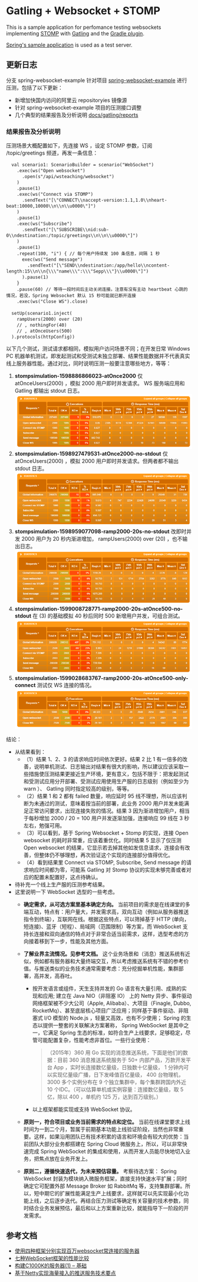 # Gatling + Websocket + STOMP

This is a sample application for perfomance testing websockets implementing [STOMP](http://stomp.github.io/) with [Gatling](https://gatling.io/docs/current/http/websocket/) and the [Gradle plugin](https://github.com/lkishalmi/gradle-gatling-plugin).

[Spring's sample application](https://spring.io/guides/gs/messaging-stomp-websocket/) is used as a test server.

## 更新日志
分支 spring-websocket-example 针对项目 [spring-websocket-example](https://github.com/mingt/spring-websocket-example) 进行压测，包括了以下更新：

* 新增加快国内访问的阿里云 repositoryies 镜像源
* 针对 spring-websocket-example 项目的压测接口调整
* 几个典型的结果报告及分析说明 [docs/gatling/reports](docs/gatling/reports)

### 结果报告及分析说明
压测场景大概配置如下，先连接 WS ，设定 STOMP 参数，订阅 /topic/greetings 频道，再发一条信息：

```
  val scenario1: ScenarioBuilder = scenario("WebSocket")
    .exec(ws("Open websocket")
      .open(s"/api/wsteaching/websocket")
    )
    .pause(1)
    .exec(ws("Connect via STOMP")
      .sendText("[\"CONNECT\\naccept-version:1.1,1.0\\nheart-beat:10000,10000\\n\\n\\u0000\"]")
    )
    .pause(1)
    .exec(ws("Subscribe")
      .sendText("[\"SUBSCRIBE\\nid:sub-0\\ndestination:/topic/greetings\\n\\n\\u0000\"]")
    )
    .pause(1)
    .repeat(100, "i") { // 每个用户持续发 100 条信息，间隔 1 秒
      exec(ws("Send message")
        .sendText("[\"SEND\\ndestination:/app/hello\\ncontent-length:15\\n\\n{\\\"name\\\":\\\"Sepp\\\"}\\u0000\"]")
      ).pause(1)
    }
    .pause(60) // 等待一段时间后主动关闭连接。注意有没有主动 heartbeat 心跳的情况，若没，Spring Websocket 默认 15 秒可能就已断开连接
    .exec(ws("Close WS").close)

  setUp(scenario1.inject(
    rampUsers(2000) over (20)
    // , nothingFor(40)
    // , atOnceUsers(500)
  ).protocols(httpConfig))
```

以下几个测试，测试请求都相同，模拟用户访问场景不同；在开发日常 Windows PC 机器单机测试，即发起测试和受测试未独立部署、结果性能数据并不代表真实线上服务器性能。通过对比，同时说明压测一般要注意哪些地方，等等：

1. **stompsimulation-1598886866023-atOnce2000** 仅 atOnceUsers(2000) ，模拟 2000 用户即时并发请求。 WS 服务端应用和 Gatling 都输出 stdout 日志。
![table 1](docs/gatling/reports/table01.png "结果1")
2. **stompsimulation-1598927479531-atOnce2000-no-stdout** 仅 atOnceUsers(2000) ，模拟 2000 用户即时并发请求。但两者都不输出 stdout 日志。
![table 2](docs/gatling/reports/table02.png "结果2")
3. **stompsimulation-1598959077098-ramp2000-20s-no-stdout** 改即时并发 2000 用户为 20 秒内渐进增加， rampUsers(2000) over (20) ，也不输出日志。
![table 3](docs/gatling/reports/table03.png "结果3")
4. **stompsimulation-1599008728771-ramp2000-20s-atOnce500-no-stdout** 在 (3) 的基础模拟 40 秒后同时 500 新增用户并发，可组合测试。
![table 4](docs/gatling/reports/table04.png "结果4")
5. **stompsimulation-1599028683767-ramp2000-20s-atOnce500-only-connect** 测试仅 WS 连接的情况。
![table 5](docs/gatling/reports/table05.png "结果5")

结论：

* 从结果看到：
    - （1）结果 1、2、3 的请求响应时间依次更好。结果 2 比 1 有一倍多的改善，说明单机测试、日志输出对结果有很大的影响，所以建议应该采取一些措施使压测结果更接近生产环境，更有意义，包括不限于：把发起测试和受测试应用分开部署、受测试应用使用生产服的日志级别（例如至少为 warn ）、 Gatling 同时指定较高的级别，等等。
    - （2）结果 1 和 2 都有 failed 数量，响应延时 95 线不理想，所以应该判断为未通过的测试，意味着按当前的部署，此业务 2000 用户并发未能满足正常访问要求，出现连接失败的情况。结果 3 因为渐进增加用户，相当于每秒增加 2000 / 20 = 100 用户并发逐渐加强，连接响应 99 线在 3 秒左右，勉强可用。
    - （3）可以看到，基于 Spring Websocket + Stomp 的实现，连接 Open websocket 的耗时非常重，应该着重优化。同时结果 5 显示了仅压测 Open websocket 的结果，它显示若去掉其他如发信息请求，连接会有改善，但整体仍不够理想，再次验证这个实现的连接部分值得优化。
    - （4）看到结果里  Connect via STOMP, Subscribe, Send message 的请求响应时间都为零，可能系 Gatling 对 Stomp 协议的实现未够完善或者对应的配置未配置好，这点待确认。
* 待补充一个线上生产服的压测参考结果。
* 这里说明一下 WebSocket 选型的一些考虑。
    - **确定需求，从可选方案里基本确定方向。** 当前项目的需求是在线课堂的多端互动，特点有：用户量大，并发需求高，双向互动（例如从服务器推送指令到终端），互联网在线。根据这些特点，可以筛掉基于 HTTP (单向，短连接)、蓝牙（短程）、局域网（范围限制）等方案，而 WebSocket 支持长连接和双向通信的特点对于非常合适当前需求，这样，选型考虑的方向接着移到下一步，性能及其他方面。
    - **了解业界主流情况。见参考文档。** 这个业务场景和（消息）推送系统有近似，例如都有服务器和大量终端交互，所以考虑推送系统有不错的参考价值。与推送类似的业务技术通常需要考虑：充分挖掘单机性能，集群部署，高并发，高吞吐。
        - 按开发语言或组件，天生支持并发的 Go 语言有大量引用、成熟的实现和应用; 建立在 Java NIO（非阻塞 IO） 上的 Netty 异步、事件驱动网络框架被不少大公司（Apple, Alibaba）、大项目（Finagle, Dubbo, RocketMq）、甚至底层核心项目广泛应用；同样基于事件驱动、非阻塞式 I/O 模型的 Node.js ，轻量又高效，也有不少使用； Spring 的生态以提供一整套的关联解决方案著称， Spring WebSocket 是其中之一，它满足 Spring 生态的标准，如符合生产上线要求，足够稳定，尽管可能配置复杂，性能考虑非首位。一些行业使用：

            > （2015年）360 用 Go 实现的消息推送系统，下面是他们的数据：目前 360 消息推送系统服务于 50+ 内部产品，万款开发平台 App ，实时长连接数亿量级，日独数十亿量级， 1 分钟内可以实现亿量级广播，日下发峰值百亿量级， 400 台物理机， 3000 多个实例分布在 9 个独立集群中，每个集群跨国内外近 10 个IDC。（可以估算单机或实例容量：连接数亿量级，取 5 亿，除以 400 ，单机约 125 万，达到百万级别。）

        - 以上框架都能实现或支持 WebSocket 协议。

    - **原则一，符合项目或业务当前需求的特点和定位。** 当前在线课堂要求上线时间为一到二个月，暂属于前期基本功能上线验证阶段，当然也非常重要。这样，如果沿用团队已有技术积累的语言和环境会有较大的优势：当前团队大部分业务都搭建在 Spring Cloud 微服务上，所以，可以非常快速完成 Spring WebSocket 的集成和使用，从而开发人员能尽快地切入业务，把焦点放在业务开发上。
    - **原则二，遵循快速迭代，为未来预估容量。** 考察待选方案： Spring WebSocket 封装为模块纳入微服务框架，直接支持快速水平扩展；同时确定它可配置外部 Message Broker 如 RabbitMq 等，支持集群部署。所以，短中期它的扩展性能满足生产上线要求，这样就可以先实现最小化功能上线，之后逐步迭代。再结合压力测试等确定有关容量的技术参数，同时结合业务发展预估，最后和以上方案重新比较，就能指导下一阶段的开发需求。

## 参考文档

* [使用四种框架分别实现百万websocket常连接的服务器](https://colobu.com/2015/05/22/implement-C1000K-servers-by-spray-netty-undertow-and-node-js)
* [七种WebSocket框架的性能比较](https://colobu.com/2015/07/14/performance-comparison-of-7-websocket-frameworks)
* [构建C1000K的服务器(1) – 基础](http://www.ideawu.net/blog/archives/740.html)
* [基于Netty实现海量接入的推送服务技术要点](http://www.52im.net/thread-166-1-1.html)
